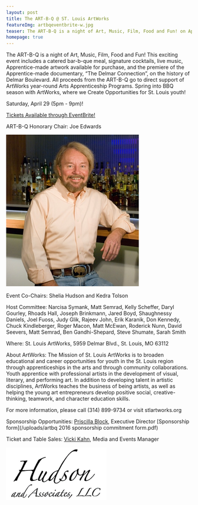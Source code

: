 ```yaml
---
layout: post
title: The ART-B-Q @ ST. Louis ArtWorks
featureImg: artbqeventbrite-w.jpg
teaser: The ART-B-Q is a night of Art, Music, Film, Food and Fun! on April 29 (5pm - 9pm)!
homepage: true
---
```


The ART-B-Q is a night of Art, Music, Film, Food and Fun! This exciting event includes a catered bar-b-que meal, signature cocktails, live music, Apprentice-made artwork available for purchase, and the premiere of the Apprentice-made documentary, “The Delmar Connection”, on the history of Delmar Boulevard. All proceeds from the ART-B-Q go to direct support of ArtWorks year-round Arts Apprenticeship Programs. Spring into BBQ season with ArtWorks, where we Create Opportunities for St. Louis youth!

Saturday, April 29 (5pm - 9pm)!

[Tickets Available through EventBrite!](https://www.eventbrite.com/e/the-art-b-q-st-louis-artworks-tickets-20786864070)

ART-B-Q Honorary Chair: Joe Edwards

![Joe Edwards](/images/joe_edwards_sm.jpg)

Event Co-Chairs: 
Shelia Hudson and Kedra Tolson

Host Committee: 
Narcisa Symank, Matt Semrad, Kelly Scheffer, Daryl Gourley, Rhoads Hall, Joseph Brinkmann, Jared Boyd, 
Shaughnessy Daniels, Joel Fuoss, Judy Glik, Rajeev John, 
Erik Karanik, Don Kennedy, Chuck Kindleberger, 
Roger Macon, Matt McEwan, Roderick Nunn, David Seevers, Matt Semrad, Ben Gandhi-Shepard, 
Steve Shumate, Sarah Smith

Where: St. Louis ArtWorks, 5959 Delmar Blvd., St. Louis, MO 63112

About ArtWorks: The Mission of St. Louis ArtWorks is to broaden educational and career opportunities for youth in the St. Louis region through apprenticeships in the arts and through community collaborations. Youth apprentice with professional artists in the development of visual, literary, and performing art. In addition to developing talent in artistic disciplines, ArtWorks teaches the business of being artists, as well as helping the young art entrepreneurs develop positive social, creative-thinking, teamwork, and character education skills.

For more information, please call (314) 899-9734 or visit stlartworks.org

Sponsorship Opportunities: [Priscilla Block](mailto:priscilla.block@stlartworks.org), Executive Director [Sponsorship form](/uploads/artbq 2016 sponsorship commitment form.pdf)

Ticket and Table Sales: [Vicki Kahn](mailto:vicki@stlartworks.org), Media and Events Manager

![HudsonAndAssoc](/images/hudsonandassoc_web.jpg)